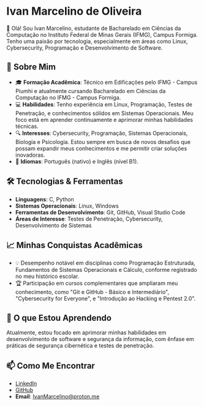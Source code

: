 # Ivan Marcelino de Oliveira

👋 Olá! Sou Ivan Marcelino, estudante de Bacharelado em Ciências da Computação no Instituto Federal de Minas Gerais (IFMG), Campus Formiga. Tenho uma paixão por tecnologia, especialmente em áreas como Linux, Cybersecurity, Programação e Desenvolvimento de Software.

## 🚀 Sobre Mim

- 🎓 **Formação Acadêmica**: Técnico em Edificações pelo IFMG - Campus Piumhi e atualmente cursando Bacharelado em Ciências da Computação no IFMG - Campus Formiga.
- 💻 **Habilidades**: Tenho experiência em Linux, Programação, Testes de Penetração, e conhecimentos sólidos em Sistemas Operacionais. Meu foco está em aprender continuamente e aprimorar minhas habilidades técnicas.
- 🔍 **Interesses**: Cybersecurity, Programação, Sistemas Operacionais, Biologia e Psicologia. Estou sempre em busca de novos desafios que possam expandir meus conhecimentos e me permitir criar soluções inovadoras.
- 🌟 **Idiomas**: Português (nativo) e Inglês (nível B1).

## 🛠️ Tecnologias & Ferramentas

- **Linguagens**: C, Python
- **Sistemas Operacionais**: Linux, Windows
- **Ferramentas de Desenvolvimento**: Git, GitHub, Visual Studio Code
- **Áreas de Interesse**: Testes de Penetração, Cybersecurity, Desenvolvimento de Sistemas

## 📈 Minhas Conquistas Acadêmicas

- 💡 Desempenho notável em disciplinas como Programação Estruturada, Fundamentos de Sistemas Operacionais e Cálculo, conforme registrado no meu histórico escolar.
- 🏆 Participação em cursos complementares que ampliaram meu conhecimento, como "Git e GitHub - Básico e Intermediário", "Cybersecurity for Everyone", e "Introdução ao Hacking e Pentest 2.0".

## 🌱 O que Estou Aprendendo

Atualmente, estou focado em aprimorar minhas habilidades em desenvolvimento de software e segurança da informação, com ênfase em práticas de segurança cibernética e testes de penetração. 

## 📫 Como Me Encontrar

- [LinkedIn](https://www.linkedin.com/in/ivanmarcelino)
- [GitHub](https://github.com/O-Ignius)
- **Email**: IvanMarcelino@proton.me

